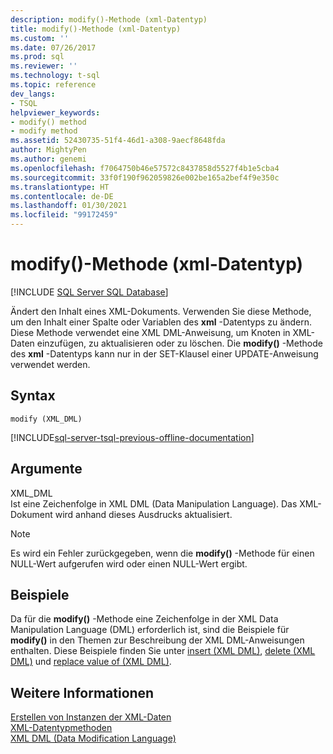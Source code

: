 ```yaml
---
description: modify()-Methode (xml-Datentyp)
title: modify()-Methode (xml-Datentyp)
ms.custom: ''
ms.date: 07/26/2017
ms.prod: sql
ms.reviewer: ''
ms.technology: t-sql
ms.topic: reference
dev_langs:
- TSQL
helpviewer_keywords:
- modify() method
- modify method
ms.assetid: 52430735-51f4-46d1-a308-9aecf8648fda
author: MightyPen
ms.author: genemi
ms.openlocfilehash: f7064750b46e57572c8437858d5527f4b1e5cba4
ms.sourcegitcommit: 33f0f190f962059826e002be165a2bef4f9e350c
ms.translationtype: HT
ms.contentlocale: de-DE
ms.lasthandoff: 01/30/2021
ms.locfileid: "99172459"
---
```

# <a name="modify-method-xml-data-type"></a>modify()-Methode (xml-Datentyp)
[!INCLUDE [SQL Server SQL Database](../../includes/applies-to-version/sql-asdb.md)]

  Ändert den Inhalt eines XML-Dokuments. Verwenden Sie diese Methode, um den Inhalt einer Spalte oder Variablen des **xml** -Datentyps zu ändern. Diese Methode verwendet eine XML DML-Anweisung, um Knoten in XML-Daten einzufügen, zu aktualisieren oder zu löschen. Die **modify()** -Methode des **xml** -Datentyps kann nur in der SET-Klausel einer UPDATE-Anweisung verwendet werden.  
  
## <a name="syntax"></a>Syntax  
  
```syntaxsql
modify (XML_DML)  
```  
  
[!INCLUDE[sql-server-tsql-previous-offline-documentation](../../includes/sql-server-tsql-previous-offline-documentation.md)]

## <a name="arguments"></a>Argumente
 XML_DML  
 Ist eine Zeichenfolge in XML DML (Data Manipulation Language). Das XML-Dokument wird anhand dieses Ausdrucks aktualisiert.  
  
> [!NOTE]  
>  Es wird ein Fehler zurückgegeben, wenn die **modify()** -Methode für einen NULL-Wert aufgerufen wird oder einen NULL-Wert ergibt.  
  
## <a name="examples"></a>Beispiele  
 Da für die **modify()** -Methode eine Zeichenfolge in der XML Data Manipulation Language (DML) erforderlich ist, sind die Beispiele für **modify()** in den Themen zur Beschreibung der XML DML-Anweisungen enthalten. Diese Beispiele finden Sie unter [insert &#40;XML DML&#41;](../../t-sql/xml/insert-xml-dml.md), [delete &#40;XML DML&#41;](../../t-sql/xml/delete-xml-dml.md) und [replace value of &#40;XML DML&#41;](../../t-sql/xml/replace-value-of-xml-dml.md).  
  
## <a name="see-also"></a>Weitere Informationen  
 [Erstellen von Instanzen der XML-Daten](../../relational-databases/xml/create-instances-of-xml-data.md)   
 [XML-Datentypmethoden](../../t-sql/xml/xml-data-type-methods.md)   
 [XML DML &#40;Data Modification Language&#41;](../../t-sql/xml/xml-data-modification-language-xml-dml.md)  
  
  
